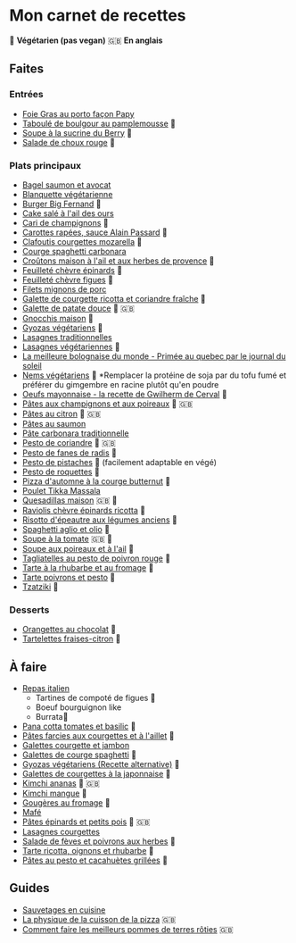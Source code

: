
# Mon carnet de recettes

:carrot: **Végétarien (pas vegan)**  :gb: **En anglais**

## Faites
### Entrées
- [Foie Gras au porto façon Papy](https://github.com/adrian3d/chef-recipes/blob/master/Recettes/Foie%20gras%20au%20porto%20fa%C3%A7on%20Papy.md)
- [Taboulé de boulgour au pamplemousse](https://www.amandinecooking.com/taboule-de-boulgour-au-pamplemousse.html) :carrot:
- [Soupe à la sucrine du Berry](https://github.com/adrian3d/chef-recipes/blob/master/Recettes/Soupe%20%C3%A0%20la%20sucrine%20du%20Berry.md) :carrot:
- [Salade de choux rouge](https://www.youtube.com/watch?v=r3Gd2CNBmxk&list=PLTuTOLdBdcWEYV0Lo_UtOZVg3x-7Cd2FP&index=12) :carrot:

### Plats principaux
- [Bagel saumon et avocat](https://plaisiretequilibre.wordpress.com/2015/03/04/bagels-saumon-fume-avocat-et-sauce-ciboulette-bataille-food-21/)
- [Blanquette végétarienne](https://www.youtube.com/watch?v=gMnfNY_9kiw)
- [Burger Big Fernand](https://www.mangoandsalt.com/2015/11/06/portobello-burger-gourmet-vegetarien/) :carrot:
- [Cake salé à l'ail des ours](https://www.lacuisinedebernard.com/2021/04/cake-sale-a-lail-des-ours.html)
- [Cari de champignons](https://saveursetexperiences.blogspot.com/2017/07/cari-de-champignons-frais-la-creme-de.html) :carrot:
- [Carottes rapées, sauce Alain Passard](https://www.youtube.com/watch?v=dF0EkGoadtE) :carrot:
- [Clafoutis courgettes mozarella](https://piao.fr/2020/06/clafoutis-de-courgettes-mozzarella/) :carrot:
- [Courge spaghetti carbonara](https://github.com/adrian3d/chef-recipes/blob/master/Recettes/Courge%20spaghetti%20carbonara.md)
- [Croûtons maison à l'ail et aux herbes de provence](https://dubiodansmonbento.com/croutons-maison-a-lail-et-aux-herbes-de-provence/) :carrot:
- [Feuilleté chèvre épinards](https://youtu.be/Uz4iZm4nDPE) :carrot:
- [Feuilleté chèvre figues](https://www.mangoandsalt.com/2019/09/19/feuilletes-chevre-affine-figue-fraiche-miel-de-foret/) :carrot:
- [Filets mignons de porc](https://github.com/adrian3d/chef-recipes/blob/master/Recettes/Filets%20mignon%20de%20porc.md)
- [Galette de courgette ricotta et coriandre fraîche](https://www.lacuisinedujardin.com/recette/galettes-de-courgette-ricotta-et-coriandre-fraiche) :carrot:
- [Galette de patate douce](https://thehappypear.ie/recipes/sweet-potato-fritter/) :carrot: :gb:
- [Gnocchis maison](https://www.cuisineaz.com/recettes/gnocchi-maison-56561.aspx) :carrot:
- [Gyozas végétariens](https://youcookcuisine.com/recette/gyozas-vegetariens/) :carrot:
- [Lasagnes traditionnelles](https://www.facebook.com/watch/?v=802559823575740)
- [Lasagnes végétariennes](https://twitter.com/EvpokPadding/status/1142034982359228423) :carrot:
- [La meilleure bolognaise du monde - Primée au quebec par le journal du soleil](http://marieestdanssonassiette.blogspot.com/2013/08/sauce-bolognaise-primee-la-meilleure-au.html)
- [Nems végétariens](https://www.cuisineaz.com/recettes/nems-vegetariens-101320.aspx) :carrot: *Remplacer la protéine de soja par du tofu fumé et préférer du gimgembre en racine plutôt qu'en poudre
- [Oeufs mayonnaise - la recette de Gwilherm de Cerval](https://www.lemonde.fr/les-recettes-du-monde/article/2020/03/06/l-uf-mayonnaise-la-recette-de-gwilherm-de-cerval_6032062_5324493.html) :carrot:
- [Pâtes aux champignons et aux poireaux](https://youtu.be/H6r65SHkpVs?t=507) 🥕 :gb:
- [Pâtes au citron](https://prettysimplesweet.com/lemon-cilantro-pasta/) :carrot: :gb:
- [Pâtes au saumon](https://youtu.be/z8Yrwb-05Uc)
- [Pâte carbonara traditionnelle](https://youtu.be/99mmYGh7cZ8?t=282)
- [Pesto de coriandre](https://www.taste.com.au/recipes/coriander-pesto/775c1052-59c9-4121-b605-3f14335747fd) :carrot: :gb:
- [Pesto de fanes de radis](https://www.marmiton.org/recettes/recette_pesto-aux-fanes-de-radis_309981.aspx) :carrot:
- [Pesto de pistaches](https://www.youtube.com/watch?v=pR21oXmG3eI) :carrot: (facilement adaptable en végé)
- [Pesto de roquettes](https://youtu.be/AfVdtItAP_g) :carrot:
- [Pizza d'automne à la courge butternut](https://marinmamacooks.com/2015/11/fall-roasted-vegetable-pizza/) :carrot:
- [Poulet Tikka Massala](https://cuisine-addict.com/poulet-tikka-masala/)
- [Quesadillas maison](https://www.youtube.com/watch?v=ILb86PTrY28) :gb: :carrot:
- [Raviolis chèvre épinards ricotta](https://cahierdegourmandises.fr/raviolis-epinards-ricotta/) :carrot:
- [Risotto d'épeautre aux légumes anciens](https://www.cuisineaz.com/recettes/risotto-d-epeautre-aux-legumes-anciens-et-noisettes-95563.aspx) :carrot:
- [Spaghetti aglio et olio](https://www.mesinspirationsculinaires.com/article-spaghetti-aglio-e-olio-pates-a-lail-et-huile-dolive.html) :carrot:
- [Soupe à la tomate](https://www.youtube.com/watch?v=7BOOIqW9BQ4) :gb: :carrot:
- [Soupe aux poireaux et à l'ail](http://www.lesfoodies.com/val53/recette/soupe-tomates-poireaux-a-lail) :carrot:
- [Tagliatelles au pesto de poivron rouge](https://fr.chatelaine.com/recettes/pates-2/tagliatelles-au-pesto-de-poivron-rouge/) :carrot:
- [Tarte à la rhubarbe et au fromage](https://chicfrigosansfric.com/recettes/cuisiner-rhubarbe-autrement) :carrot:
- [Tarte poivrons et pesto](http://www.lesfoodies.com/titelul/recette/tarte-poivrons-pesto) :carrot:
- [Tzatziki](https://www.papillesetpupilles.fr/2020/06/le-tzatziki-de-cyril-lignac.html/) :carrot:

### Desserts
- [Orangettes au chocolat](https://www.lemonde.fr/les-recettes-du-monde/article/2019/04/05/les-orangettes-au-chocolat-la-recette-facile-d-anne-xiradakis_5446261_5324493.html) :carrot:
- [Tartelettes fraises-citron](https://github.com/adrian3d/chef-recipes/blob/master/Recettes/Tartelettes%20fraises-citron.md) :carrot:

## À faire
- [Repas italien](https://www.youtube.com/watch?v=l5F9WfVRluM)
	- Tartines de compoté de figues 🥕
	- Boeuf bourguignon like
	- Burrata🥕
- [Pana cotta tomates et basilic](https://piao.fr/2020/07/une-recette-coloree-et-fraiche-pour-lete-panna-cotta-tomates-basilic/) :carrot:
- [Pâtes farcies aux courgettes et à l'aillet](https://mamscook.com/2016/04/22/pates-farcies-aux-courgettes-et-a-laillet/) :carrot:
- [Galettes courgette et jambon](https://magazine.laruchequiditoui.fr/legumologie/pique-nique-galettes-courgettes/)
- [Galettes de courge spaghetti](https://www.ptitchef.com/recettes/entree/galettes-de-courge-spaghetti-aux-oignons-et-fromage-fid-553177) :carrot:
- [Gyozas végétariens (Recette alternative)](https://biancazapatka.com/en/vegetable-dumplings-vegan-gyoza/) :carrot:
- [Galettes de courgettes à la japonnaise](https://magazine.laruchequiditoui.fr/legumologie/courgette-a-toutes-sauces/galettes-de-courgettes-a-japonaise/) :carrot:
- [Kimchi ananas](https://insaneinthebrine.com/pineapple-kimchi-hotsauce/) :carrot: :gb:
- [Kimchi mangue](https://www.elle.fr/Elle-a-Table/Recettes-de-cuisine/Kimchi-de-mangue-3152044) :carrot:
- [Gougères au fromage](https://youtu.be/jiNsg9XqrrM) :carrot:
- [Mafé](https://www.youtube.com/watch?v=9uDte-pIZ48)
- [Pâtes épinards et petits pois](https://www.youtube.com/watch?v=hsmEEXHrzBg) :carrot: :gb:
- [Lasagnes courgettes](https://piao.fr/2020/09/la-recette-du-jour-lasagnes-de-courgettes/)
- [Salade de fèves et poivrons aux herbes](https://www.papillesetpupilles.fr/2010/05/salade-de-feves-et-poivrons-aux-herbes.html/) :carrot:
- [Tarte ricotta, oignons et rhubarbe](https://magazine.laruchequiditoui.fr/la-rhubarbe-a-pile-ou-face/) :carrot:
- [Pâtes au pesto et cacahuètes grillées](https://www.marieclaire.fr/cuisine/pates-au-pesto,1194401.asp) :carrot:


## Guides
- [Sauvetages en cuisine](https://magazine.laruchequiditoui.fr/sauvetages-en-cuisine/)
- [La physique de la cuisson de la pizza](https://arxiv.org/ftp/arxiv/papers/1806/1806.08790.pdf) :gb:
- [Comment faire les meilleurs pommes de terres rôties](https://www.seriouseats.com/the-food-lab-the-best-roast-potatoes-ever) :gb:
<!--stackedit_data:
eyJoaXN0b3J5IjpbMTUyNDYxNzg2LC0xMTcxMTE3NjUxLDYyMD
IxMTM2LDEwMjU3NTE0MjMsLTE5MDI5ODg1NTcsMTA4ODE3MzQ5
Nyw2NTUxNjcwNjYsMTgzOTA1MjQ1OCwtMTExMDMzOTk3NywtMT
c5MzE3MzExNCwxMTU3NzI5MDUyLDEzNTMxMzMzODEsOTU3NjQ2
MCwxOTMwNzE3OTE3LC0zNDIzODg2MDYsMTM0MTY2OTg4NywtMT
cyNjM1Mzg0MywtMjMxNjQ1OTExLDE5NjMzNDYyNzcsLTMxNjE1
NjQ0NF19
-->